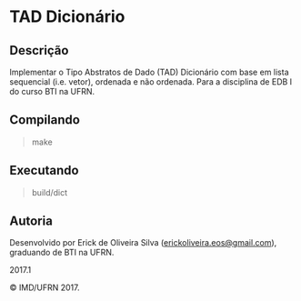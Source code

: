 # TAD Dicionário

## Descrição

Implementar o Tipo Abstratos de Dado (TAD) Dicionário com base em lista sequencial (i.e. vetor), ordenada e não ordenada. Para a disciplina de EDB I do curso BTI na UFRN.

## Compilando

>make

## Executando

>build/dict

## Autoria

Desenvolvido por Erick de Oliveira Silva (<erickoliveira.eos@gmail.com>), graduando de BTI na UFRN.

2017.1

&copy; IMD/UFRN 2017.